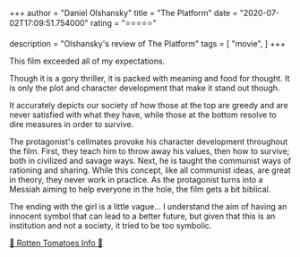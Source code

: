 +++
author = "Daniel Olshansky"
title = "The Platform"
date = "2020-07-02T17:09:51.754000"
rating = "⭐⭐⭐⭐⭐"

description = "Olshansky's review of The Platform"
tags = [
    "movie",
]
+++


This film exceeded all of my expectations.

Though it is a gory thriller, it is packed with meaning and food for thought. It is only the plot and character development that make it stand out though.

It accurately depicts our society of how those at the top are greedy and are never satisfied with what they have, while those at the bottom resolve to dire measures in order to survive.

The protagonist's cellmates provoke his character development throughout the film. First, they teach him to throw away his values, then how to survive; both in civilized and savage ways. Next, he is taught the communist ways of rationing and sharing. While this concept, like all communist ideas, are great in theory, they never work in practice. As the protagonist turns into a Messiah aiming to help everyone in the hole, the film gets a bit biblical. 

The ending with the girl is a little vague... I understand the aim of having an innocent symbol that can lead to a better future, but given that this is an institution and not a society, it tried to be too symbolic.

[🍅 Rotten Tomatoes Info 🍅](https://www.rottentomatoes.com//m/the_platform)